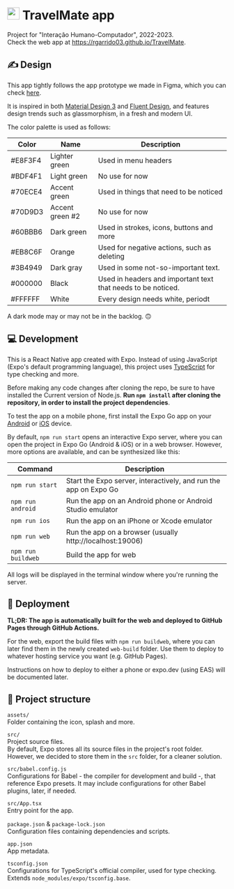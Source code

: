 # <img src="https://user-images.githubusercontent.com/57329376/231313179-8d375176-1077-4c1b-9bd6-cf323e9d9475.png" width="28"> TravelMate app

Project for "Interação Humano-Computador", 2022-2023.\
Check the web app at https://rgarrido03.github.io/TravelMate.

## ✍ Design
This app tightly follows the app prototype we made in Figma, which you can check [here](https://www.figma.com/proto/G9qqNCCqaahFK07umeDm0B/Low-level-prototype?node-id=64-2&starting-point-node-id=64%3A2).

It is inspired in both [Material Design 3](https://m3.material.io/) and [Fluent Design](https://www.microsoft.com/design/fluent/), and features design trends such as glassmorphism, in a fresh and modern UI.

The color palette is used as follows:

Color   | Name | Description
------- | ---- | -----------
#E8F3F4 | Lighter green | Used in menu headers
#BDF4F1 | Light green | No use for now
#70ECE4 | Accent green | Used in things that need to be noticed
#70D9D3 | Accent green #2 | No use for now
#60BBB6 | Dark green | Used in strokes, icons, buttons and more
#EB8C6F | Orange | Used for negative actions, such as deleting
#3B4949 | Dark gray | Used in some not-so-important text.
#000000 | Black | Used in headers and important text that needs to be noticed.
#FFFFFF | White | Every design needs white, periodt

A dark mode may or may not be in the backlog. 🙃

## 💻 Development
This is a React Native app created with Expo. Instead of using JavaScript (Expo's default programming language), this project uses [TypeScript](https://www.typescriptlang.org/) for type checking and more.

Before making any code changes after cloning the repo, be sure to have installed the Current version of Node.js. **Run `npm install` after cloning the repository, in order to install the project dependencies**.

To test the app on a mobile phone, first install the Expo Go app on your [Android](https://play.google.com/store/apps/details?id=host.exp.exponent) or [iOS](https://apps.apple.com/app/apple-store/id982107779) device.

By default, `npm run start` opens an interactive Expo server, where you can open the project in Expo Go (Android & iOS) or in a web browser. However, more options are available, and can be synthesized like this:

Command | Description
------- | -----------
`npm run start` | Start the Expo server, interactively, and run the app on Expo Go
`npm run android` | Run the app on an Android phone or Android Studio emulator
`npm run ios` | Run the app on an iPhone or Xcode emulator
`npm run web` | Run the app on a browser (usually http://localhost:19006)
`npm run buildweb` | Build the app for web

All logs will be displayed in the terminal window where you're running the server.

## 🚀 Deployment
**TL;DR: The app is automatically built for the web and deployed to GitHub Pages through GitHub Actions.**

For the web, export the build files with `npm run buildweb`, where you can later find them in the newly created `web-build` folder. Use them to deploy to whatever hosting service you want (e.g. GitHub Pages).

Instructions on how to deploy to either a phone or expo.dev (using EAS) will be documented later.

## 📁 Project structure
`assets/`\
Folder containing the icon, splash and more.

`src/`\
Project source files.\
By default, Expo stores all its source files in the project's root folder. However, we decided to store them in the `src` folder, for a cleaner solution.

`src/babel.config.js`\
Configurations for Babel - the compiler for development and build -, that reference Expo presets. It may include configurations for other Babel plugins, later, if needed.

`src/App.tsx`\
Entry point for the app.

`package.json` & `package-lock.json`\
Configuration files containing dependencies and scripts.

`app.json`\
App metadata.

`tsconfig.json`\
Configurations for TypeScript's official compiler, used for type checking. Extends `node_modules/expo/tsconfig.base`.
